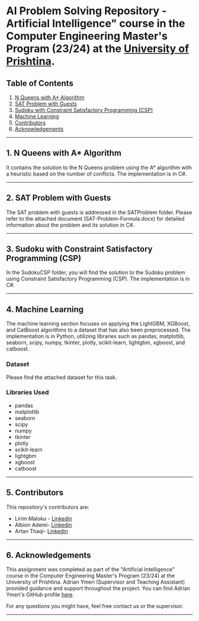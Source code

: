 # AI Problem Solving Repository - Artificial Intelligence" course in the Computer Engineering Master's Program (23/24) at the [University of Prishtina](https://fiek.uni-pr.edu).

## Table of Contents
1. [N Queens with A* Algorithm](#n-queens)
2. [SAT Problem with Guests](#sat-problem)
3. [Sudoku with Constraint Satisfactory Programming (CSP)](#sudoku)
4. [Machine Learning](#machine-learning)
5. [Contributors](#contributors)
6. [Acknowledgements](#acknowledgements)

---

## 1. N Queens with A* Algorithm <a name="n-queens"></a>

It contains the solution to the N Queens problem using the A* algorithm with a heuristic based on the number of conflicts. The implementation is in C#.

---

## 2. SAT Problem with Guests <a name="sat-problem"></a>

The SAT problem with guests is addressed in the SATProblem folder. Please refer to the attached document (SAT-Problem-Formula.docx) for detailed information about the problem and its solution in C#.

---

## 3. Sudoku with Constraint Satisfactory Programming (CSP) <a name="sudoku"></a>

In the SudokuCSP folder, you will find the solution to the Sudoku problem using Constraint Satisfactory Programming (CSP). The implementation is in C#.

---

## 4. Machine Learning <a name="machine-learning"></a>

The machine learning section focuses on applying the LightGBM, XGBoost, and CatBoost algorithms to a dataset that has also been preprocessed. The implementation is in Python, utilizing libraries such as pandas, matplotlib, seaborn, scipy, numpy, tkinter, plotly, scikit-learn, lightgbm, xgboost, and catboost.

### Dataset
Please find the attached dataset for this task.

### Libraries Used
- pandas
- matplotlib
- seaborn
- scipy
- numpy
- tkinter
- plotly
- scikit-learn
- lightgbm
- xgboost
- catboost

---

## 5. Contributors <a name="contributors"></a>

This repository's contributors are:
- Lirim Maloku - [Linkedin](https://github.com/lirimm)
- Albion Ademi- [Linkedin](https://github.com/albiongit)
- Artan Thaqi- [Linkedin](https://github.com/artanthaqi)

---

## 6. Acknowledgements <a name="acknowledgements"></a>

This assignment was completed as part of the "Artificial Intelligence" course in the Computer Engineering Master's Program (23/24) at the University of Prishtina. Adrian Ymeri (Supervisor and Teaching Assistant) provided guidance and support throughout the project. You can find Adrian Ymeri's GitHub profile [here](https://github.com/adrianymeri).

For any questions you might have, feel free contact us or the supervisor.

---
